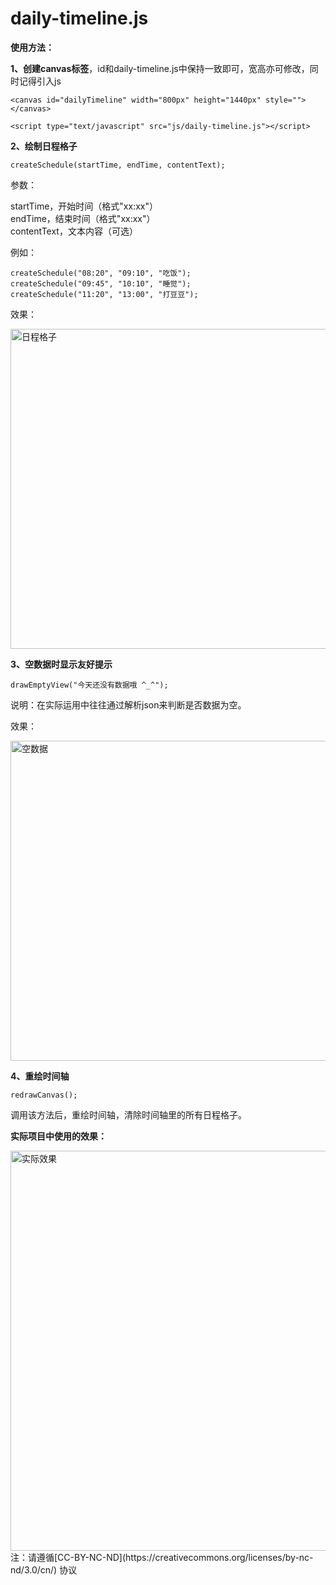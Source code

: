 # daily-timeline.js

**使用方法：**

**1、创建canvas标签**，id和daily-timeline.js中保持一致即可，宽高亦可修改，同时记得引入js

```
<canvas id="dailyTimeline" width="800px" height="1440px" style=""></canvas>

<script type="text/javascript" src="js/daily-timeline.js"></script>
```

**2、绘制日程格子**

```
createSchedule(startTime, endTime, contentText);
```

参数：

startTime，开始时间（格式"xx:xx"）<br/>
endTime，结束时间（格式"xx:xx"）<br/>
contentText，文本内容（可选）

例如：

```
createSchedule("08:20", "09:10", "吃饭");
createSchedule("09:45", "10:10", "睡觉");
createSchedule("11:20", "13:00", "打豆豆");
```

效果：

<img width="512px" src="https://github.com/Yiiip/daily-timeline.js/blob/master/screenshots/screenshot01.png" alt="日程格子"/>

**3、空数据时显示友好提示**

```
drawEmptyView("今天还没有数据哦 ^_^");
```

说明：在实际运用中往往通过解析json来判断是否数据为空。

效果：

<img width="512px" src="https://github.com/Yiiip/daily-timeline.js/blob/master/screenshots/screenshot02.png" alt="空数据"/>

**4、重绘时间轴**

```
redrawCanvas();
```

调用该方法后，重绘时间轴，清除时间轴里的所有日程格子。
<br/>

**实际项目中使用的效果：**

<img width="640px" src="https://user-images.githubusercontent.com/10251493/48967792-eff17a80-f020-11e8-90ce-3525a75b2b9f.png" alt="实际效果"/>

<br/>
注：请遵循[CC-BY-NC-ND](https://creativecommons.org/licenses/by-nc-nd/3.0/cn/) 协议
